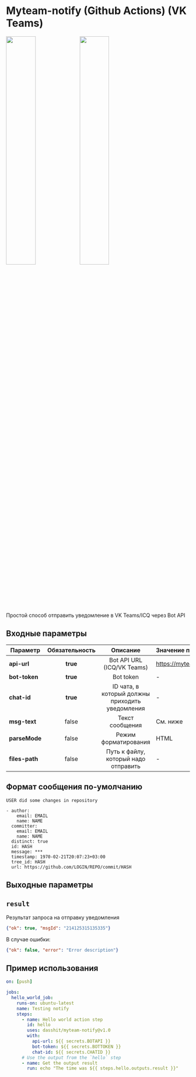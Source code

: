 # Myteam-notify (Github Actions) (VK Teams)

<img src="https://icq.com/botapi/res/logo_icq_new.png" width="40%"><img src="https://myteam.mail.ru/botapi/res/logo_myteam.png" width="40%">

Простой способ отправить уведомление в VK Teams/ICQ через Bot API

## Входные параметры

| Параметр       | Обязательность |                    Описание                     | Значение по-умолчанию         |
|----------------|:--------------:|:-----------------------------------------------:|:------------------------------|
| **api-url**    |    **true**    |           Bot API URL (ICQ/VK Teams)            | https://myteam.mail.ru/bot/v1 |
| **bot-token**  |    **true**    |                    Bot token                    | -                             |
| **chat-id**    |    **true**    | ID чата, в который должны приходить уведомления | -                             |
| **msg-text**   |     false      |                 Текст сообщения                 | См. ниже                      |
| **parseMode**  |     false      |              Режим форматирования               | HTML                          |
| **files-path** |     false      |     Путь к файлу, который надо отправить        | -                             |

## Формат сообщения по-умолчанию

```
USER did some changes in repository

- author:
    email: EMAIL
    name: NAME
  committer:
    email: EMAIL
    name: NAME
  distinct: true
  id: HASH
  message: ***
  timestamp: 1970-02-21T20:07:23+03:00
  tree_id: HASH
  url: https://github.com/LOGIN/REPO/commit/HASH
```

## Выходные параметры

## `result`

Результат запроса на отправку уведомления

```json
{"ok": true, "msgId": "214125315135335"}
```

В случае ошибки:

```json
{"ok": false, "error": "Error description"}
```

## Пример использования

```yaml
on: [push]

jobs:
  hello_world_job:
    runs-on: ubuntu-latest
    name: Testing notify
    steps:
      - name: Hello world action step
        id: hello
        uses: dasshit/myteam-notify@v1.0
        with:
          api-url: ${{ secrets.BOTAPI }}
          bot-token: ${{ secrets.BOTTOKEN }}
          chat-id: ${{ secrets.CHATID }}
      # Use the output from the `hello` step
      - name: Get the output result
        run: echo "The time was ${{ steps.hello.outputs.result }}"
```
